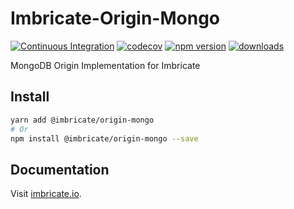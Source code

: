 # Imbricate-Origin-Mongo

[![Continuous Integration](https://github.com/Imbricate/Imbricate-Origin-Mongo/actions/workflows/ci.yml/badge.svg)](https://github.com/Imbricate/Imbricate-Origin-Mongo/actions/workflows/ci.yml)
[![codecov](https://codecov.io/gh/Imbricate/Imbricate-Origin-Mongo/branch/main/graph/badge.svg)](https://codecov.io/gh/Imbricate/Imbricate-Origin-Mongo)
[![npm version](https://badge.fury.io/js/%40imbricate%2Forigin-mongo.svg)](https://badge.fury.io/js/%40imbricate%2Forigin-mongo)
[![downloads](https://img.shields.io/npm/dm/@imbricate/origin-mongo.svg)](https://www.npmjs.com/package/@imbricate/origin-mongo)

MongoDB Origin Implementation for Imbricate

## Install

```sh
yarn add @imbricate/origin-mongo
# Or
npm install @imbricate/origin-mongo --save
```

## Documentation

Visit [imbricate.io](https://imbricate.io/).
